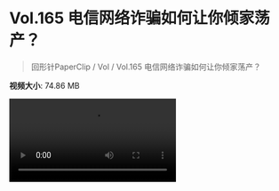 # Vol.165 电信网络诈骗如何让你倾家荡产？

> 回形针PaperClip / Vol / Vol.165 电信网络诈骗如何让你倾家荡产？

**视频大小**: 74.86 MB

<div class="video"><video src="https://file.hsyhx.top/archive/PaperClip/Vol/165.mp4" controls preload>🤔 您的浏览器不支持 video 标签</video></div>